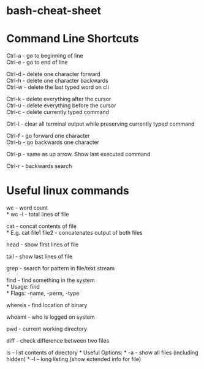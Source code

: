 # bash-cheat-sheet  
  
# Command Line Shortcuts  
Ctrl-a - go to beginning of line  
Ctrl-e - go to end of line  
  
Ctrl-d - delete one character forward  
Ctrl-h - delete one character backwards  
Ctrl-w - delete the last typed word on cli  
  
Ctrl-k - delete everything after the cursor  
Ctrl-u - delete everything before the cursor  
Ctrl-c - delete currently typed command  
  
Ctrl-l - clear all terminal output while preserving currently typed command  
  
Ctrl-f - go forward one character  
Ctrl-b - go backwards one character  
  
Ctrl-p - same as up arrow. Show last executed command  
  
Ctrl-r - backwards search  

# Useful linux commands

wc - word count  
    * wc -l - total lines of file  

cat - concat contents of file  
    * E.g. cat file1 file2 - concatenates output of both files

head - show first lines of file  

tail - show last lines of file  

grep - search for pattern in file/text stream  

find - find something in the system  
    * Usage: find <location> <flags>  
    * Flags: -name, -perm, -type  

whereis - find location of binary  

whoami - who is logged on system  

pwd - current working directory  

diff - check difference between two files  

ls - list contents of directory
    * Useful Options:
        * -a - show all files (including hidden)
        * -l - long listing (show extended info for file)

